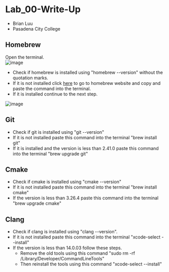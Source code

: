 # Lab_00-Write-Up
- Brian Luu  <br>
- Pasadena City College  <br>

## Homebrew
Open the terminal. <br>
![image](https://github.com/Nairbuul/Lab_00-Write-Up/assets/42011526/470e4beb-b62c-4e72-a998-12ce609d64e7) <br>

- Check if homebrew is installed using "homebrew --version" without the quotation marks.
- If it is not installed click [here](https://brew.sh/) to go to homebrew website and copy and paste the command into the terminal.
- If it is installed continue to the next step.
  
![image](https://github.com/Nairbuul/Lab_00-Write-Up/assets/42011526/47bfa352-cccd-4aa5-af33-8bc5983c9e68) <br>

## Git
- Check if git is installed using "git --version"
- If it is not installed paste this command into the terminal "brew install git"
- If it is installed and the version is less than 2.41.0 paste this command into the terminal "brew upgrade git"

## Cmake
- Check if cmake is installed using "cmake --version"
- If it is not installed paste this command into the terminal "brew install cmake"
- If the version is less than 3.26.4 paste this command into the terminal "brew upgrade cmake"

## Clang
- Check if clang is installed using "clang --version".
- If it is not installed paste this command into the terminal "xcode-select --install"
- If the version is less than 14.0.03 follow these steps.
  - Remove the old tools using this command "sudo rm -rf /Library/Developer/CommandLineTools"
  - Then reinstall the tools using this command "xcode-select --install"
